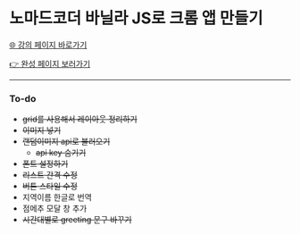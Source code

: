 # 노마드코더 바닐라 JS로 크롬 앱 만들기

<a href="https://nomadcoders.co/javascript-for-beginners" target ="_blank">🌐 강의 페이지 바로가기</a>

<a href = "https://chaam2.github.io/Momentum" target ="_blank">👉 완성 페이지 보러가기</a>

---

### To-do

- ~~grid를 사용해서 레이아웃 정리하기~~
- ~~이미지 넣기~~
- ~~랜덤이미지 api로 불러오기~~
  - ~~api key 숨기기~~
- ~~폰트 설정하기~~
- ~~리스트 간격 수정~~
- ~~버튼 스타일 수정~~
- 지역이름 한글로 번역
- 점메추 모달 창 추가
- ~~시간대별로 greeting 문구 바꾸기~~
